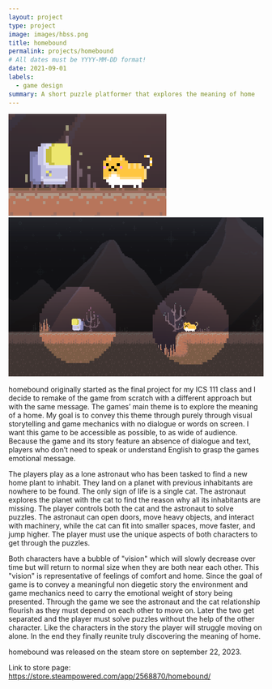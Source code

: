 ```yaml
---
layout: project
type: project
image: images/hbss.png
title: homebound
permalink: projects/homebound
# All dates must be YYYY-MM-DD format!
date: 2021-09-01
labels:
  - game design
summary: A short puzzle platformer that explores the meaning of home
---
```


<div class="ui rounded images">
  <img class="ui image" src="../images/hb.png">
  <img class="ui image" src="../images/hb2.png">
</div>

homebound originally started as the final project for my ICS 111 class and I decide to remake of the game from scratch with a different approach but with the same message. The games’ main theme is to explore the meaning of a home. My goal is to convey this theme through purely through visual storytelling and game mechanics with no dialogue or words on screen. I want this game to be accessible as possible, to as wide of audience. Because the game and its story feature an absence of dialogue and text, players who don’t need to speak or understand English to grasp the games emotional message.

The players play as a lone astronaut who has been tasked to find a new home plant to inhabit. They land on a planet with previous inhabitants are nowhere to be found. The only sign of life is a single cat. The astronaut explores the planet with the cat to find the reason why all its inhabitants are missing. The player controls both the cat and the astronaut to solve puzzles. The astronaut can open doors, move heavy objects, and interact with machinery, while the cat can fit into smaller spaces, move faster, and jump higher. The player must use the unique aspects of both characters to get through the puzzles. 

Both characters have a bubble of "vision" which will slowly decrease over time but will return to normal size when they are both near each other. This "vision" is representative of feelings of comfort and home. Since the goal of game is to convey a meaningful non diegetic story the environment and game mechanics need to carry the emotional weight of story being presented. Through the game we see the astronaut and the cat relationship flourish as they must depend on each other to move on. Later the two get separated and the player must solve puzzles without the help of the other character. Like the characters in the story the player will struggle moving on alone. In the end they finally reunite truly discovering the meaning of home.

homebound was released on the steam store on september 22, 2023.

Link to store page:
https://store.steampowered.com/app/2568870/homebound/




